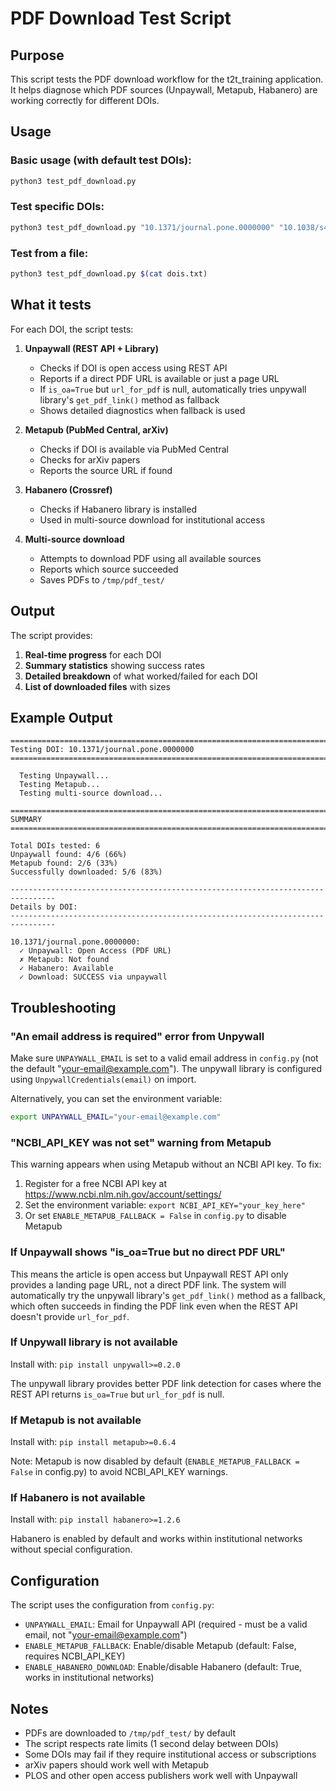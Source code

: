 # PDF Download Test Script

## Purpose

This script tests the PDF download workflow for the t2t_training application. It helps diagnose which PDF sources (Unpaywall, Metapub, Habanero) are working correctly for different DOIs.

## Usage

### Basic usage (with default test DOIs):
```bash
python3 test_pdf_download.py
```

### Test specific DOIs:
```bash
python3 test_pdf_download.py "10.1371/journal.pone.0000000" "10.1038/s41586-020-2649-2"
```

### Test from a file:
```bash
python3 test_pdf_download.py $(cat dois.txt)
```

## What it tests

For each DOI, the script tests:

1. **Unpaywall (REST API + Library)**
   - Checks if DOI is open access using REST API
   - Reports if a direct PDF URL is available or just a page URL
   - If `is_oa=True` but `url_for_pdf` is null, automatically tries unpywall library's `get_pdf_link()` method as fallback
   - Shows detailed diagnostics when fallback is used

2. **Metapub (PubMed Central, arXiv)**
   - Checks if DOI is available via PubMed Central
   - Checks for arXiv papers
   - Reports the source URL if found

3. **Habanero (Crossref)**
   - Checks if Habanero library is installed
   - Used in multi-source download for institutional access

4. **Multi-source download**
   - Attempts to download PDF using all available sources
   - Reports which source succeeded
   - Saves PDFs to `/tmp/pdf_test/`

## Output

The script provides:

1. **Real-time progress** for each DOI
2. **Summary statistics** showing success rates
3. **Detailed breakdown** of what worked/failed for each DOI
4. **List of downloaded files** with sizes

## Example Output

```
================================================================================
Testing DOI: 10.1371/journal.pone.0000000
================================================================================

  Testing Unpaywall...
  Testing Metapub...
  Testing multi-source download...

================================================================================
SUMMARY
================================================================================

Total DOIs tested: 6
Unpaywall found: 4/6 (66%)
Metapub found: 2/6 (33%)
Successfully downloaded: 5/6 (83%)

--------------------------------------------------------------------------------
Details by DOI:
--------------------------------------------------------------------------------

10.1371/journal.pone.0000000:
  ✓ Unpaywall: Open Access (PDF URL)
  ✗ Metapub: Not found
  ✓ Habanero: Available
  ✓ Download: SUCCESS via unpaywall
```

## Troubleshooting

### "An email address is required" error from Unpywall
Make sure `UNPAYWALL_EMAIL` is set to a valid email address in `config.py` (not the default "your-email@example.com"). The unpywall library is configured using `UnpywallCredentials(email)` on import.

Alternatively, you can set the environment variable:
```bash
export UNPAYWALL_EMAIL="your-email@example.com"
```

### "NCBI_API_KEY was not set" warning from Metapub
This warning appears when using Metapub without an NCBI API key. To fix:
1. Register for a free NCBI API key at https://www.ncbi.nlm.nih.gov/account/settings/
2. Set the environment variable: `export NCBI_API_KEY="your_key_here"`
3. Or set `ENABLE_METAPUB_FALLBACK = False` in `config.py` to disable Metapub

### If Unpaywall shows "is_oa=True but no direct PDF URL"
This means the article is open access but Unpaywall REST API only provides a landing page URL, not a direct PDF link. The system will automatically try the unpywall library's `get_pdf_link()` method as a fallback, which often succeeds in finding the PDF link even when the REST API doesn't provide `url_for_pdf`.

### If Unpywall library is not available
Install with: `pip install unpywall>=0.2.0`

The unpywall library provides better PDF link detection for cases where the REST API returns `is_oa=True` but `url_for_pdf` is null.

### If Metapub is not available
Install with: `pip install metapub>=0.6.4`

Note: Metapub is now disabled by default (`ENABLE_METAPUB_FALLBACK = False` in config.py) to avoid NCBI_API_KEY warnings.

### If Habanero is not available
Install with: `pip install habanero>=1.2.6`

Habanero is enabled by default and works within institutional networks without special configuration.

## Configuration

The script uses the configuration from `config.py`:
- `UNPAYWALL_EMAIL`: Email for Unpaywall API (required - must be a valid email, not "your-email@example.com")
- `ENABLE_METAPUB_FALLBACK`: Enable/disable Metapub (default: False, requires NCBI_API_KEY)
- `ENABLE_HABANERO_DOWNLOAD`: Enable/disable Habanero (default: True, works in institutional networks)

## Notes

- PDFs are downloaded to `/tmp/pdf_test/` by default
- The script respects rate limits (1 second delay between DOIs)
- Some DOIs may fail if they require institutional access or subscriptions
- arXiv papers should work well with Metapub
- PLOS and other open access publishers work well with Unpaywall
